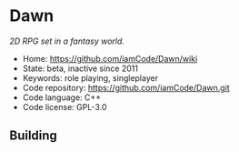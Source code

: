 # Dawn

_2D RPG set in a fantasy world._

- Home: https://github.com/iamCode/Dawn/wiki
- State: beta, inactive since 2011
- Keywords: role playing, singleplayer
- Code repository: https://github.com/iamCode/Dawn.git
- Code language: C++
- Code license: GPL-3.0

## Building
